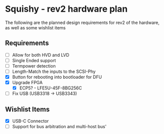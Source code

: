 # Squishy - rev2 hardware plan

The following are the planned design requirements for rev2 of the hardware, as well as some wishlist items

## Requirements 

- [ ] Allow for both HVD and LVD
- [ ] Single Ended support
- [ ] Termpower detection
- [ ] Length-Match the inputs to the SCSI-Phy
- [x] Button for rebooting into bootloader for DFU
- [x] Upgrade FPGA
  - [x] ECP5? - LFE5U-45F-8BG256C
- [ ] Fix USB (USB3318 -> USB3343)

## Wishlist Items

- [x] USB-C Connector
- [ ] Support for bus arbitration and multi-host bus'
